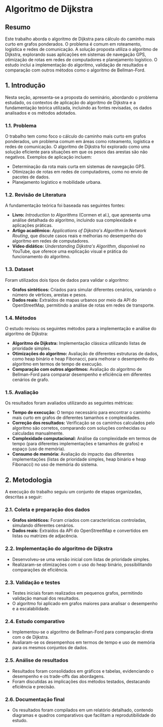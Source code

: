# Algoritmo de Dijkstra

## Resumo
Este trabalho aborda o algoritmo de Dijkstra para cálculo do caminho mais curto em grafos ponderados. O problema é comum em roteamento, logística e redes de comunicação. A solução proposta utiliza o algoritmo de Dijkstra, explorando suas aplicações em sistemas de navegação GPS, otimização de rotas em redes de computadores e planejamento logístico. O estudo inclui a implementação do algoritmo, validação de resultados e comparação com outros métodos como o algoritmo de Bellman-Ford.

## 1. Introdução
Nesta seção, apresenta-se a proposta do seminário, abordando o problema estudado, os contextos de aplicação do algoritmo de Dijkstra e a fundamentação teórica utilizada, incluindo as fontes revisadas, os dados analisados e os métodos adotados.

### 1.1. Problema
O trabalho tem como foco o cálculo do caminho mais curto em grafos ponderados, um problema comum em áreas como roteamento, logística e redes de comunicação. O algoritmo de Dijkstra foi explorado como uma solução eficiente para situações em que os pesos das arestas são não negativos. Exemplos de aplicação incluem:

- Determinação da rota mais curta em sistemas de navegação GPS.
- Otimização de rotas em redes de computadores, como no envio de pacotes de dados.
- Planejamento logístico e mobilidade urbana.

### 1.2. Revisão de Literatura
A fundamentação teórica foi baseada nas seguintes fontes:

- **Livro:** *Introduction to Algorithms* (Cormen et al.), que apresenta uma análise detalhada do algoritmo, incluindo sua complexidade e aplicações práticas.
- **Artigo acadêmico:** *Applications of Dijkstra's Algorithm in Network Routing*, que discute casos reais e melhorias no desempenho do algoritmo em redes de computadores.
- **Vídeo didático:** *Understanding Dijkstra's Algorithm*, disponível no YouTube, que oferece uma explicação visual e prática do funcionamento do algoritmo.

### 1.3. Dataset
Foram utilizados dois tipos de dados para validar o algoritmo:

- **Grafos sintéticos:** Criados para simular diferentes cenários, variando o número de vértices, arestas e pesos.
- **Dados reais:** Extraídos de mapas urbanos por meio da API do OpenStreetMap, permitindo a análise de rotas em redes de transporte.

### 1.4. Métodos
O estudo revisou os seguintes métodos para a implementação e análise do algoritmo de Dijkstra:

- **Algoritmo de Dijkstra:** Implementação clássica utilizando listas de prioridade simples.
- **Otimizações do algoritmo:** Avaliação de diferentes estruturas de dados, como heap binário e heap Fibonacci, para melhorar o desempenho do algoritmo em termos de tempo de execução.
- **Comparação com outros algoritmos:** Avaliação do algoritmo de Bellman-Ford para comparar desempenho e eficiência em diferentes cenários de grafo.

### 1.5. Avaliação
Os resultados foram avaliados utilizando as seguintes métricas:

- **Tempo de execução:** O tempo necessário para encontrar o caminho mais curto em grafos de diferentes tamanhos e complexidades.
- **Correção dos resultados:** Verificação se os caminhos calculados pelo algoritmo são corretos, comparando com soluções conhecidas ou calculadas manualmente.
- **Complexidade computacional:** Análise da complexidade em termos de tempo (para diferentes implementações e tamanhos de grafos) e espaço (uso de memória).
- **Consumo de memória:** Avaliação do impacto das diferentes implementações (listas de prioridade simples, heap binário e heap Fibonacci) no uso de memória do sistema.

## 2. Metodologia
A execução do trabalho seguiu um conjunto de etapas organizadas, descritas a seguir:

### 2.1. Coleta e preparação dos dados
- **Grafos sintéticos:** Foram criados com características controladas, simulando diferentes cenários.
- **Dados reais:** Extraídos da API do OpenStreetMap e convertidos em listas ou matrizes de adjacência.

### 2.2. Implementação do algoritmo de Dijkstra
- Desenvolveu-se uma versão inicial com listas de prioridade simples.
- Realizaram-se otimizações com o uso do heap binário, possibilitando comparações de eficiência.

### 2.3. Validação e testes
- Testes iniciais foram realizados em pequenos grafos, permitindo validação manual dos resultados.
- O algoritmo foi aplicado em grafos maiores para analisar o desempenho e a escalabilidade.

### 2.4. Estudo comparativo
- Implementou-se o algoritmo de Bellman-Ford para comparação direta com o de Dijkstra.
- Avaliaram-se os desempenhos em termos de tempo e uso de memória para os mesmos conjuntos de dados.

### 2.5. Análise de resultados
- Resultados foram consolidados em gráficos e tabelas, evidenciando o desempenho e os trade-offs das abordagens.
- Foram discutidas as implicações dos métodos testados, destacando eficiência e precisão.

### 2.6. Documentação final
- Os resultados foram compilados em um relatório detalhado, contendo diagramas e quadros comparativos que facilitam a reprodutibilidade do estudo.
